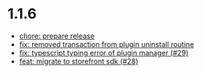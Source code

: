 # 1.1.6
- [chore: prepare release](https://github.com/FriendsOfShopware/FroshPlatformShareBasket/commit/0ec9614)
- [fix: removed transaction from plugin uninstall routine](https://github.com/FriendsOfShopware/FroshPlatformShareBasket/commit/b1b7c3d)
- [fix: typescript typing error of plugin manager (#29)](https://github.com/FriendsOfShopware/FroshPlatformShareBasket/commit/09dbbb6)
- [feat: migrate to storefront sdk (#28)](https://github.com/FriendsOfShopware/FroshPlatformShareBasket/commit/d3f2027)